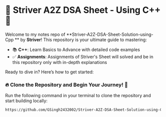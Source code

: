 # 🚀 Striver A2Z DSA Sheet - Using C++ 🚀

Welcome to my notes repo of **Striver-A2Z-DSA-Sheet-Solution-using-Cpp ** by **Striver**!
This repository is your ultimate guide to mastering:

- 📚 **C++**: Learn Basics to Advance with detailed code examples
- ✅ **Assignments**: Assignments of Striver's Sheet will solved and be in this repository only with in-depth explanations

Ready to dive in? Here’s how to get started:

### 🔥 **Clone the Repository and Begin Your Journey! 💫**

Run the following command in your terminal to clone the repository and start building locally:

```bash
https://github.com/GSingh2432002/Striver-A2Z-DSA-Sheet-Solution-using-Cpp.git
```